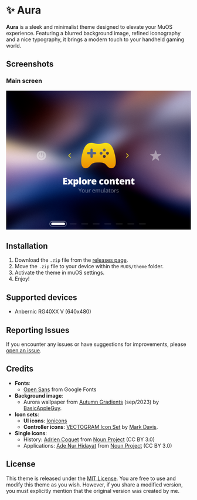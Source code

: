 # ✨ Aura

**Aura** is a sleek and minimalist theme designed to elevate your MuOS experience. Featuring a blurred background image, refined iconography and a nice typography, it brings a modern touch to your handheld gaming world.

## Screenshots

### Main screen

![Aura - Main screen](./theme/aura/image/static/muxlaunch/explore.png)

## Installation

1. Download the `.zip` file from the [releases page](https://github.com/nagueva/aura/releases).
2. Move the `.zip` file to your device within the `MUOS/theme` folder.
4. Activate the theme in muOS settings.
5. Enjoy!

## Supported devices

- Anbernic RG40XX V (640x480)

## Reporting Issues

If you encounter any issues or have suggestions for improvements, please [open an issue](https://github.com/nagueva/aura/issues).

## Credits

- **Fonts**:
    - [Open Sans](https://fonts.google.com/specimen/Open+Sans) from Google Fonts
- **Background image**:
    - Aurora wallpaper from [Autumn Gradients](https://basicappleguy.com/basicappleblog/autumn-gradients) (sep/2023) by [BasicAppleGuy](https://basicappleguy.com/).
- **Icon sets**:
    - **UI icons**: [Ionicons](https://ionic.io/ionicons)
    - **Controller icons**: [VECTOGRAM Icon Set](https://thenounproject.com/browse/collection-icon/vectogram-6394/) by [Mark Davis](http://themizarkshow.com/).
- **Single icons**:
    - History: [Adrien Coquet](https://www.behance.net/coquet_adrien) from [Noun Project](https://thenounproject.com/icon/history-2496446/) (CC BY 3.0)
    - Applications: [Ade Nur Hidayat](https://dribbble.com/adenurhidayat) from [Noun Project](https://thenounproject.com/icon/applications-3955850/) (CC BY 3.0)

## License

This theme is released under the [MIT License](./LICENSE). You are free to use and modify this theme as you wish. However, if you share a modified version, you must explicitly mention that the original version was created by me.
